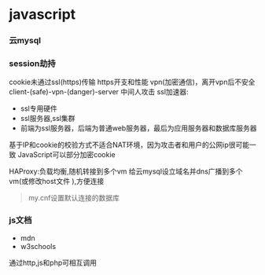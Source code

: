 # javascript
### 云mysql

### session劫持
cookie未通过ssl(https)传输
https开支和性能
vpn(加密通信)，离开vpn后不安全  client-(safe)-vpn-(danger)-server
中间人攻击
ssl加速器:
 - ssl专用硬件
 - ssl服务器,ssl集群
 - 前端为ssl服务器，后端为普通web服务器，最后为应用服务器和数据库服务器

基于IP和cookie的校验方式不适合NAT环境，因为攻击者和用户的公网ip很可能一致
JavaScript可以部分加密cookie

HAProxy:负载均衡,随机转接到多个vm
给云mysql设立域名并dns广播到多个vm(或修改host文件 ),方便连接
>my.cnf设置默认连接的数据库

### js文档
 - mdn
 - w3schools

通过http,js和php可相互调用